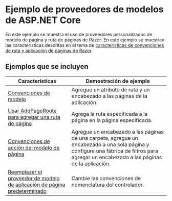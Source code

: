 # <a name="aspnet-core-model-providers-sample"></a>Ejemplo de proveedores de modelos de ASP.NET Core

En este ejemplo se muestra el uso de proveedores personalizados de modelo de página y ruta de páginas de Razor. En este ejemplo se muestran las características descritas en el tema de [características de convenciones de ruta y aplicación de páginas de Razor](https://docs.microsoft.com/aspnet/core/mvc/razor-pages/razor-pages-convention-features).

## <a name="examples-in-this-sample"></a>Ejemplos que se incluyen

| Características | Demostración de ejemplo |
| -------- | ----------- |
| [Convenciones de modelo](https://docs.microsoft.com/aspnet/core/mvc/razor-pages/razor-pages-convention-features#model-conventions) | Agregue un atributo de ruta y un encabezado a las páginas de la aplicación. |
| [Usar AddPageRoute para agregar una ruta de página](https://docs.microsoft.com/aspnet/core/mvc/razor-pages/razor-pages-convention-features#configure-a-page-route) | Agrega la ruta especificada a la página en la página especificada. |
| [Convenciones de acción del modelo de página](https://docs.microsoft.com/aspnet/core/mvc/razor-pages/razor-pages-convention-features#page-model-action-conventions) | Agregue un encabezado a las páginas de una carpeta, agregue un encabezado a una sola página y configure una fábrica de filtros para agregar un encabezado a las páginas de la aplicación. |
| [Reemplazar el proveedor de modelo de aplicación de página predeterminado](https://docs.microsoft.com/aspnet/core/mvc/razor-pages/razor-pages-convention-features#replace-the-default-page-app-model-provider) | Cambie las convenciones de nomenclatura del controlador. |
